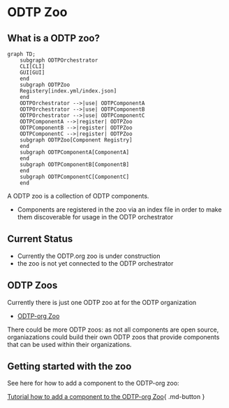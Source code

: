 # ODTP Zoo

## What is a ODTP zoo?


``` mermaid
graph TD;
    subgraph ODTPOrchestrator
    CLI[CLI]
    GUI[GUI]
    end
    subgraph ODTPZoo
    Registery[index.yml/index.json]
    end   
    ODTPOrchestrator -->|use| ODTPComponentA
    ODTPOrchestrator -->|use| ODTPComponentB
    ODTPOrchestrator -->|use| ODTPComponentC
    ODTPComponentA -->|register| ODTPZoo
    ODTPComponentB -->|register| ODTPZoo
    ODTPComponentC -->|register| ODTPZoo
    subgraph ODTPZoo[Component Registry]
    end
    subgraph ODTPComponentA[ComponentA]
    end
    subgraph ODTPComponentB[ComponentB]
    end
    subgraph ODTPComponentC[ComponentC]
    end    
``` 

A ODTP zoo is a collection of ODTP components. 

- Components are registered in the zoo via an index file in order to make them discoverable for usage in the ODTP orchestrator

## Current Status

- Currently the ODTP.org zoo is under construction
- the zoo is not yet connected to the ODTP orchestrator

## ODTP Zoos

Currently there is just one ODTP zoo at for the ODTP organization

- [ODTP-org Zoo](https://github.com/odtp-org/odtp-zoo-db)

There could be more ODTP zoos: as not all components are open source, organiazations could build their own ODTP zoos that provide components that can be used within their organizations.

## Getting started with the zoo

See here for how to add a component to the ODTP-org zoo:

[Tutorial how to add a component to the ODTP-org Zoo](add-component.md){ .md-button }

